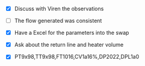 - [x] Discuss with Viren the observations
- [ ] The flow generated was consistent
- [x] Have a Excel for the parameters into the swap
- [x] Ask about the return line and heater volume

- [x] PT9x98,TT9x98,FT1016,CV1a16%,DP2022,DPL1a0